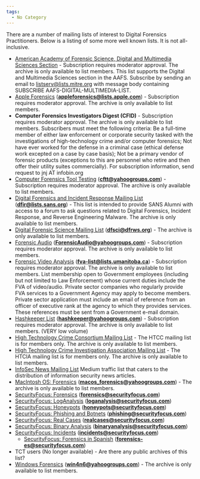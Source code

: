 ```yaml
---
tags:
  - No Category
---
```

There are a number of mailing lists of interest to Digital Forensics
Practitioners. Below is a listing of some more well known lists. It is
not all-inclusive.

- [American Academy of Forensic Science, Digital and Multimedia Sciences
  Section](http://www.aafs.org/Digital-Multimedia-sciences) -
  Subscription requires moderator approval. The archive is only
  available to list members. This list supports the Digital and
  Multimedia Sciences section in the AAFS. Subscribe by sending an email
  to listserv@lists.mitre.org with message body containing SUBSCRIBE
  AAFS-DIGITAL-MULTIMEDIA-LIST.
- [Apple
  Forensics](http://lists.apple.com/mailman/listinfo/appleforensics)
  (**appleforensics@lists.apple.com**) - Subscription requires moderator
  approval. The archive is only available to list members.
- **Computer Forensics Investigators Digest (CFID)** - Subscription
  requires moderator approval. The archive is only available to list
  members. Subscribers must meet the following criteria: Be a full-time
  member of either law enforcement or corporate security tasked with the
  investigations of high-technology crime and/or computer forensics; Not
  have ever worked for the defense in a criminal case (ethical defense
  work excepted on a case by case basis); Not be a primary vendor of
  forensic products (exceptions to this are personnel who retire and
  then offer their utility suites commercially). For subscription
  information, send request to jnj AT infobin.org
- [Computer Forensics Tool Testing](http://groups.yahoo.com/group/cftt/)
  (**cftt@yahoogroups.com**) - Subscription requires moderator approval.
  The archive is only available to list members.
- [Digital Forensics and Incident Response Mailing
  List](https://lists.sans.org/mailman/listinfo/dfir)
  (**dfir@lists.sans.org**) - This list is intended to provide SANS
  Alumni with access to a forum to ask questions related to Digital
  Forensics, Incident Response, and Reverse Engineering Malware. The
  archive is only available to list members.
- [Digital Forensic Science Mailing
  List](http://www.dfrws.org/dfsci.shtml) (**dfsci@dfrws.org**) - The
  archive is only available to list members.
- [Forensic Audio](http://tech.groups.yahoo.com/group/ForensicAudio/)
  (**ForensicAudio@yahoogroups.com**) - Subscription requires moderator
  approval. The archive is only available to list members.
- [Forensic Video
  Analysis](http://lists.umanitoba.ca/mailman/listinfo/fva-list)
  (**fva-list@lists.umanitoba.ca**) - Subscription requires moderator
  approval. The archive is only available to list members. List
  membership open to Government employees (including but not limited to
  Law Enforcement) whose current duties include the FVA of video/audio.
  Private sector companies who regularly provide FVA services to a
  Government Agency may apply to become members. Private sector
  application must include an email of reference from an officer of
  executive rank at the agency to which they provides services. These
  references must be sent from a Government e-mail domain.
- [Hashkeeper List](http://tech.groups.yahoo.com/group/hashkeeper/)
  (**hashkeeper@yahoogroups.com**) - Subscription requires moderator
  approval. The archive is only available to list members. (VERY low
  volume)
- [High Technology Crime Consortium Mailing
  List](http://www.hightechcrimecops.org/membership.html) - The HTCC
  mailing list is for members only. The archive is only available to
  list members.
- [High Technology Crime Investigation Association Mailing
  List](http://www.htcia.org) - The HTCIA mailing list is for members
  only. The archive is only available to list members.
- [InfoSec News Mailing List](http://www.infosecnews.org) Medium traffic
  list that caters to the distribution of information security news
  articles.
- [MacIntosh OS:
  Forensics](http://groups.yahoo.com/group/macos_forensics)
  (**macos_forensics@yahoogroups.com**) - The archive is only available
  to list members.
- [SecurityFocus: Forensics](http://www.securityfocus.com/archive/104)
  (**forensics@securityfocus.com**)
- [SecurityFocus: LogAnalysis](http://www.securityfocus.com/archive/116)
  (**loganalysis@securityfocus.com**)
- [SecurityFocus: Honeypots](http://www.securityfocus.com/archive/119)
  (**honeypots@securityfocus.com**)
- [SecurityFocus: Phishing and
  Botnets](http://www.securityfocus.com/archive/135)
  (**phishing@securityfocus.com**)
- [SecurityFocus: Real Cases](http://www.securityfocus.com/archive/136)
  (**realcases@securityfocus.com**)
- [SecurityFocus: Binary
  Analysis](http://www.securityfocus.com/archive/138)
  (**binaryanalysis@securityfocus.com**)
- [SecurityFocus: Incidents](http://www.securityfocus.com/archive/75)
  (**incidents@securityfocus.com**)
  - [SecurityFocus: Forensics in
    Spanish](http://www.securityfocus.com/archive/128)
    (**forensics-es@securityfocus.com**)
- TCT users (No longer available) - Are there any public archives of
  this list?
- [Windows Forensics](http://groups.yahoo.com/group/win4n6/)
  (**win4n6@yahoogroups.com**) - The archive is only available to list
  members.